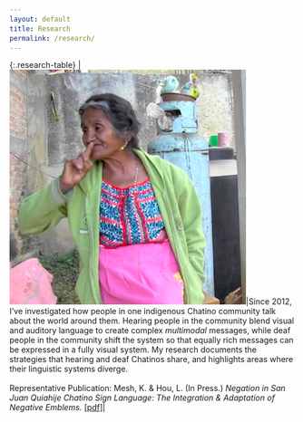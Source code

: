 ```yaml
---
layout: default
title: Research
permalink: /research/
---
```



{:.research-table}
|<img class="side-picture-square" src="/Images/CHAT_NEG1.jpg">|Since 2012, I’ve investigated how people in one indigenous Chatino community talk about the world around them. Hearing people in the community blend visual and auditory language to create complex *multimodal* messages, while deaf people in the community shift the system so that equally rich messages can be expressed in a fully visual system. My research documents the strategies that hearing and deaf Chatinos share, and highlights areas where their linguistic systems diverge. <br><br>Representative Publication: Mesh, K. & Hou, L. (In Press.) *Negation in San Juan Quiahije Chatino Sign Language: The Integration & Adaptation of Negative Emblems.* [[pdf]](/PDFs/20180822_Mesh&Hou_Negation_SJQCSL.pdf)|

&nbsp;
